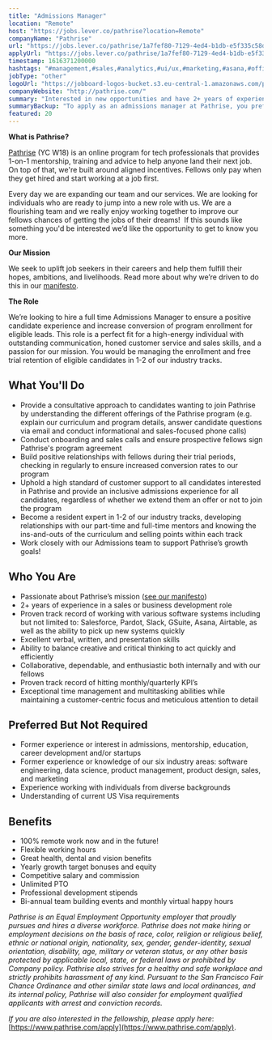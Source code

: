 ```yaml
---
title: "Admissions Manager"
location: "Remote"
host: "https://jobs.lever.co/pathrise?location=Remote"
companyName: "Pathrise"
url: "https://jobs.lever.co/pathrise/1a7fef80-7129-4ed4-b1db-e5f335c58dc1"
applyUrl: "https://jobs.lever.co/pathrise/1a7fef80-7129-4ed4-b1db-e5f335c58dc1/apply"
timestamp: 1616371200000
hashtags: "#management,#sales,#analytics,#ui/ux,#marketing,#asana,#office"
jobType: "other"
logoUrl: "https://jobboard-logos-bucket.s3.eu-central-1.amazonaws.com/pathrise"
companyWebsite: "http://pathrise.com/"
summary: "Interested in new opportunities and have 2+ years of experience in a sales or business development role? Pathrise has a job opening for an Admissions Manager."
summaryBackup: "To apply as an admissions manager at Pathrise, you preferably need to have some knowledge of: #management, #sales, #analytics."
featured: 20
---
```


**What is Pathrise?**

[Pathrise](https://www.pathrise.com/) (YC W18) is an online program for tech professionals that provides 1-on-1 mentorship, training and advice to help anyone land their next job. On top of that, we're built around aligned incentives. Fellows only pay when they get hired and start working at a job first.

Every day we are expanding our team and our services. We are looking for individuals who are ready to jump into a new role with us. We are a flourishing team and we really enjoy working together to improve our fellows chances of getting the jobs of their dreams!  If this sounds like something you'd be interested we’d like the opportunity to get to know you more.

**Our Mission**

We seek to uplift job seekers in their careers and help them fulfill their hopes, ambitions, and livelihoods. Read more about why we’re driven to do this in our [manifesto](https://www.pathrise.com/manifesto).

**The Role** 

We’re looking to hire a full time Admissions Manager to ensure a positive candidate experience and increase conversion of program enrollment for eligible leads. This role is a perfect fit for a high-energy individual with outstanding communication, honed customer service and sales skills, and a passion for our mission. You would be managing the enrollment and free trial retention of eligible candidates in 1-2 of our industry tracks. 

## What You'll Do

*   Provide a consultative approach to candidates wanting to join Pathrise by understanding the different offerings of the Pathrise program (e.g. explain our curriculum and program details, answer candidate questions via email and conduct informational and sales-focused phone calls)
*   Conduct onboarding and sales calls and ensure prospective fellows sign Pathrise's program agreement 
*   Build positive relationships with fellows during their trial periods, checking in regularly to ensure increased conversion rates to our program
*   Uphold a high standard of customer support to all candidates interested in Pathrise and provide an inclusive admissions experience for all candidates, regardless of whether we extend them an offer or not to join the program
*   Become a resident expert in 1-2 of our industry tracks, developing relationships with our part-time and full-time mentors and knowing the ins-and-outs of the curriculum and selling points within each track
*   Work closely with our Admissions team to support Pathrise’s growth goals! 

## Who You Are

*   Passionate about Pathrise’s mission ([see our manifesto](https://www.pathrise.com/en/manifesto))
*   2+ years of experience in a sales or business development role 
*   Proven track record of working with various software systems including but not limited to: Salesforce, Pardot, Slack, GSuite, Asana, Airtable, as well as the ability to pick up new systems quickly 
*   Excellent verbal, written, and presentation skills
*   Ability to balance creative and critical thinking to act quickly and efficiently
*   Collaborative, dependable, and enthusiastic both internally and with our fellows
*   Proven track record of hitting monthly/quarterly KPI’s
*   Exceptional time management and multitasking abilities while maintaining a customer-centric focus and meticulous attention to detail 

## Preferred But Not Required

*   Former experience or interest in admissions, mentorship, education, career development and/or startups
*   Former experience or knowledge of our six industry areas: software engineering, data science, product management, product design, sales, and marketing
*   Experience working with individuals from diverse backgrounds
*   Understanding of current US Visa requirements  

## Benefits

*   100% remote work now and in the future!
*   Flexible working hours 
*   Great health, dental and vision benefits
*   Yearly growth target bonuses and equity
*   Competitive salary and commission
*   Unlimited PTO
*   Professional development stipends
*   Bi-annual team building events and monthly virtual happy hours

_Pathrise is an Equal Employment Opportunity employer that proudly pursues and hires a diverse workforce. Pathrise does not make hiring or employment decisions on the basis of race, color, religion or religious belief, ethnic or national origin, nationality, sex, gender, gender-identity, sexual orientation, disability, age, military or veteran status, or any other basis protected by applicable local, state, or federal laws or prohibited by Company policy. Pathrise also strives for a healthy and safe workplace and strictly prohibits harassment of any kind. Pursuant to the San Francisco Fair Chance Ordinance and other similar state laws and local ordinances, and its internal policy, Pathrise will also consider for employment qualified applicants with arrest and conviction records._

_If you are also interested in the fellowship, please apply here_: [https://www.pathrise.com/apply](https://www.pathrise.com/apply).
